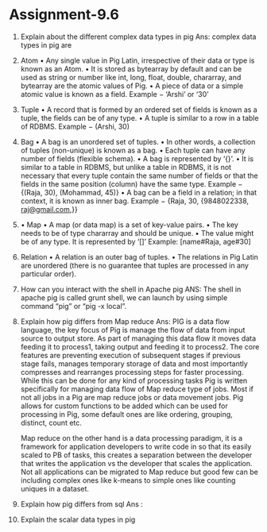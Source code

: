 # Assignment-9.6
1. Explain about the different complex data types in pig
Ans: complex data types in pig are  
1. Atom
• Any single value in Pig Latin, irrespective of their data or type is known as an Atom.
• It is stored as bytearray by default and can be used as string or number like int, long,
float, double, chararray, and bytearray are the atomic values of Pig.
• A piece of data or a simple atomic value is known as a field.
Example − ‘Arshi’ or ‘30’

2. Tuple
• A record that is formed by an ordered set of fields is known as a tuple, the fields can
be of any type.
• A tuple is similar to a row in a table of RDBMS.
Example − (Arshi, 30)

3. Bag
• A bag is an unordered set of tuples.
• In other words, a collection of tuples (non-unique) is known as a bag.
• Each tuple can have any number of fields (flexible schema).
• A bag is represented by ‘{}’.
• It is similar to a table in RDBMS, but unlike a table in RDBMS, it is not necessary that
every tuple contain the same number of fields or that the fields in the same position
(column) have the same type.
Example − {(Raja, 30), (Mohammad, 45)}
• A bag can be a field in a relation; in that context, it is known as inner bag.
Example − {Raja, 30, {9848022338, raj@gmail.com,}}

4. • Map
• A map (or data map) is a set of key-value pairs.
• The key needs to be of type chararray and should be unique.
• The value might be of any type. It is represented by ‘[]’
Example: [name#Raja, age#30]

5. Relation
• A relation is an outer bag of tuples.
• The relations in Pig Latin are unordered (there is no guarantee that tuples are
processed in any particular order).

2. How can you interact with the shell in Apache pig
ANS:  The shell in apache pig is called grunt shell, we can launch by using simple command “pig” or “pig -x local”.

3. Explain how pig differs from Map reduce
Ans: PIG is a data flow language, the key focus of Pig is manage the flow of data from input source to output store. As part of managing this data flow it moves data feeding it to process1, taking output and feeding it to process2. The core features are preventing execution of subsequent stages if previous stage fails, manages temporary storage of data and most importantly compresses and rearranges processing steps for faster processing. While this can be done for any kind of processing tasks Pig is written specifically for managing data flow of Map reduce type of jobs. Most if not all jobs in a Pig are map reduce jobs or data movement jobs. Pig allows for custom functions to be added which can be used for processing in Pig, some default ones are like ordering, grouping, distinct, count etc.
   
   Map reduce on the other hand is a data processing paradigm, it is a framework for application developers to write code in so that its easily scaled to PB of tasks, this creates a separation between the developer that writes the application vs the developer that scales the application. Not all applications can be migrated to Map reduce but good few can be including complex ones like k-means to simple ones like counting uniques in a dataset.
   
4. Explain how pig differs from sql
Ans : 
5. Explain the scalar data types in pig

